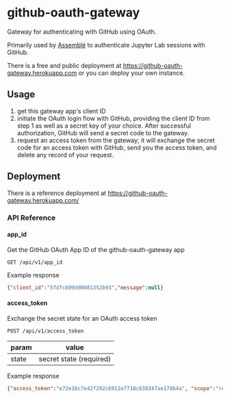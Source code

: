 # github-oauth-gateway

Gateway for authenticating with GitHub using OAuth.

Primarily used by
[Assemblé](https://github.com/HDI-Project/ballet-assemble)
to authenticate Jupyter Lab sessions with GitHub.

There is a free and public deployment at https://github-oauth-gateway.herokuapp.com or you
can deploy your own instance.

## Usage

1. get this gateway app's client ID
2. initiate the OAuth login flow with GitHub, providing the client ID from
   step 1 as well as a secret key of your choice. After successful
   authorization, GitHub will send a secret code to the gateway.
3. request an access token from the gateway; it will exchange the secret code
   for an access token with GitHub, send you the access token, and delete any
   record of your request.
   
## Deployment

There is a reference deployment at https://github-oauth-gateway.herokuapp.com/

### API Reference

#### app_id

Get the GitHub OAuth App ID of the github-oauth-gateway app
```
GET /api/v1/app_id
```

Example response
```json
{"client_id":"5fdfc609dd0081352b93","message":null}
```

#### access_token

Exchange the secret state for an OAuth access token

```
POST /api/v1/access_token
```

| param | value |
|-------|-------|
| state | secret state (required) |

Example response
```json
{"access_token":"e72e16c7e42f292c6912e7710c838347ae178b4a", "scope":"repo,gist", "token_type":"bearer", "message":  null}
```
